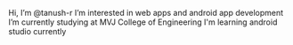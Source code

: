 Hi, I’m @tanush-r
I’m interested in web apps and android app development
I’m currently studying at MVJ College of Engineering
I'm learning android studio currently

<!---
tanush-r/tanush-r is a ✨ special ✨ repository because its `README.md` (this file) appears on your GitHub profile.
You can click the Preview link to take a look at your changes.
--->

